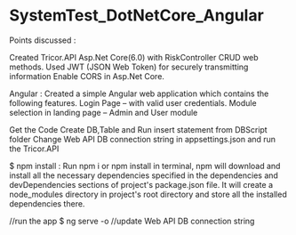 # SystemTest_DotNetCore_Angular

Points discussed :

Created Tricor.API Asp.Net Core(6.0) with RiskController CRUD web methods.
Used JWT (JSON Web Token) for securely transmitting information
Enable CORS in Asp.Net Core.

Angular : 
  Created a simple Angular web application which contains the following features.
  Login Page – with valid user credentials.
  Module selection in landing page – Admin and User module

Get the Code 
Create DB,Table and Run insert statement from DBScript folder
Change  Web API DB connection string in appsettings.json and run the Tricor.API 

$ npm install : Run npm i or npm install in terminal, npm will download and install all the necessary dependencies specified in the dependencies and devDependencies sections of  project's package.json file. It will create a node_modules directory in project's root directory and store all the installed dependencies there.

//run the app
$ ng serve -o
//update Web API DB connection string
